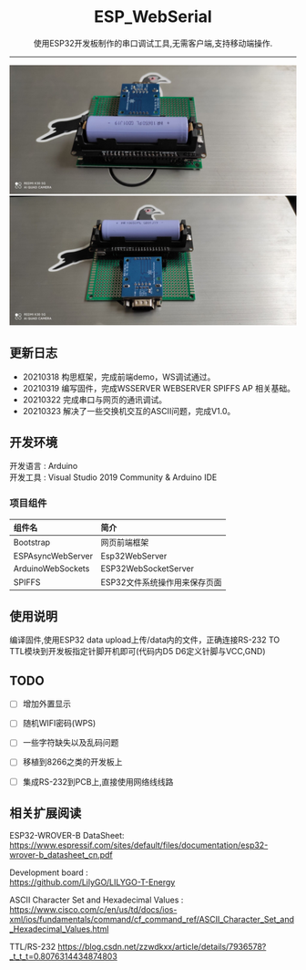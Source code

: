 
<h1 align="center">ESP_WebSerial</h1>


<div align="center">使用ESP32开发板制作的串口调试工具,无需客户端,支持移动端操作.</div>

---
![开发板1](./img/1.jpg)
![开发板2](./img/2.jpg)

## 更新日志  
* 20210318 构思框架，完成前端demo，WS调试通过。
* 20210319 编写固件，完成WSSERVER WEBSERVER SPIFFS AP 相关基础。
* 20210322 完成串口与网页的通讯调试。  
* 20210323 解决了一些交换机交互的ASCII问题，完成V1.0。

## 开发环境 
开发语言 : Arduino  
开发工具 : Visual Studio 2019  Community  & Arduino IDE
### 项目组件
组件名|简介
:-|:-
Bootstrap | 网页前端框架
ESPAsyncWebServer | Esp32WebServer
ArduinoWebSockets | ESP32WebSocketServer
SPIFFS | ESP32文件系统操作用来保存页面

## 使用说明
编译固件,使用ESP32 data upload上传/data内的文件，正确连接RS-232 TO TTL模块到开发板指定针脚开机即可(代码内D5 D6定义针脚与VCC,GND)

## TODO 
* [ ] 增加外置显示
* [ ] 随机WIFI密码(WPS)
* [ ] 一些字符缺失以及乱码问题  
* [ ] 移植到8266之类的开发板上
* [ ] 集成RS-232到PCB上,直接使用网络线线路




## 相关扩展阅读

ESP32­-WROVER­-B DataSheet:  
https://www.espressif.com/sites/default/files/documentation/esp32-wrover-b_datasheet_cn.pdf

Development board :  
https://github.com/LilyGO/LILYGO-T-Energy

ASCII Character Set and Hexadecimal Values :  
https://www.cisco.com/c/en/us/td/docs/ios-xml/ios/fundamentals/command/cf_command_ref/ASCII_Character_Set_and_Hexadecimal_Values.html

TTL/RS-232 
https://blog.csdn.net/zzwdkxx/article/details/7936578?_t_t_t=0.8076314434874803
